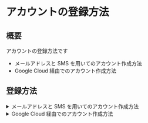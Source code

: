 # アカウントの登録方法

## 概要

アカウントの登録方法です

+ メールアドレスと SMS を用いてのアカウント作成方法
+ Google Cloud 経由でのアカウント作成方法


## 登録方法

<details>
<summary>メールアドレスと SMS を用いてのアカウント作成方法</summary>


## 事前に準備しておくもの

+ 登録用のメールアカウント
+ SMS 受け取り用のスマートフォン

## 登録方法

:waring: 2023/06 時点での操作ログです

### 1. https://sendgrid.com/ にアクセス

+ 右上にある `Start for Free` をクリック

![](./_img/01.png)

### 2. メールアドレスとパスワードの登録

![](./_img/02-01.png)

+ メールアドレスとアカウント名を別に登録することも出来る

![](./_img/02-02.png)

+ 必要事項が記載できたら、最下部の `Create Account` をクリック

![](./_img/02-03.png)

### 3. さらに詳細情報を追記

+ `*` がついている箇所のみで良い

![](./_img/03-01.png)

+ 必須項目を埋めると、最下部の `Get Started!` がクリック出来るようになるのでクリックする

![](./_img/03-02.png)


+ リダイレクトされるので、登録したメールアドレスとパスワードを入力し `Log In` をクリック

![](./_img/03-03.png)

### 4. 登録したメールアドレスの認証

+ 登録したメールアドレスを確認する旨のページが表示される

![](./_img/04-01.png)

+ メールボックスを確認すると `support@sendgrid.com` から Two-Factor Authentication のメールが来ているのでクリックする

![](./_img/04-02.png)

![](./_img/04-03.png)

![](./_img/04-04.png)

### 5. 2FA の設定をする

![](./_img/05-01.png)

![](./_img/05-02.png)



### 5. SendGrid に正式にログインする

![](./_img/06-01.png)

![](./_img/06-02.png)

![](./_img/06-03.png)

![](./_img/06-04.png)

</details>


<details>
<summary>Google Cloud 経由でのアカウント作成方法</summary>

WIP

</details>